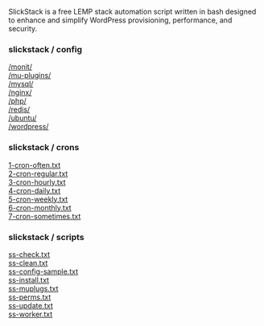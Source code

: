 <p>SlickStack is a free LEMP stack automation script written in bash designed to enhance and simplify WordPress provisioning, performance, and security.</p>

<h3>slickstack / config</h3>

<a href="monit/">/monit/</a><br>
<a href="mu-plugins/">/mu-plugins/</a><br>
<a href="mysql/">/mysql/</a><br>
<a href="nginx/">/nginx/</a><br>
<a href="php/">/php/</a><br>
<a href="redis/">/redis/</a><br>
<a href="ubuntu/">/ubuntu/</a><br>
<a href="wordpress/">/wordpress/</a><br>

<h3>slickstack / crons</h3>

<a href="1-cron-often.txt">1-cron-often.txt</a><br>
<a href="2-cron-regular.txt">2-cron-regular.txt</a><br>
<a href="3-cron-hourly.txt">3-cron-hourly.txt</a><br>
<a href="4-cron-daily.txt">4-cron-daily.txt</a><br>
<a href="5-cron-weekly.txt">5-cron-weekly.txt</a><br>
<a href="6-cron-monthly.txt">6-cron-monthly.txt</a><br>
<a href="7-cron-sometimes.txt">7-cron-sometimes.txt</a><br>

<h3>slickstack / scripts</h3>

<a href="ss-check.txt">ss-check.txt</a><br>
<a href="ss-clean.txt">ss-clean.txt</a><br>
<a href="ss-config-sample.txt">ss-config-sample.txt</a><br>
<a href="ss-install.txt">ss-install.txt</a><br>
<a href="ss-muplugs.txt">ss-muplugs.txt</a><br>
<a href="ss-perms.txt">ss-perms.txt</a><br>
<a href="ss-update.txt">ss-update.txt</a><br>
<a href="ss-worker.txt">ss-worker.txt</a><br>
